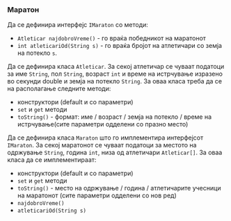 ### Маратон

Да се дефинира интерфејс `IMaraton` со методи:

- `Atleticar najdobroVreme()` - го враќа победникот на маратонот
- `int atleticariOd(String s)` - го враќа бројот на атлетичари со земја на потекло `s`.

Да се дефинира класа `Atleticar`. За секој атлетичар се чуваат податоци за име `String`,
пол `String`, возраст `int` и време на истрчување изразено во секунди double и земја на
потекло `String`. За оваа класа треба да се на располагање следните методи:

- конструктори (default и со параметри)
- `set` и `get` методи
- `toString()` - формат: име / возраст / земја на потекло / време на истрчување(сите параметри одделени со празно место)

Да се дефинира класа `Maraton` што го имплементира интерфејсот `IMaraton`. За секој маратонот
се чуваат податоци за местото на одржување `String`, година `int`, низа од атлетичари `Atleticar[]`.
За оваа класа да се имплементираат:

- конструктори (default и со параметри)
- `set` и `get` методи
- `toString()` - место на одржување / година / атлетичарите учесници на маратонот (сите параметри одделени со нов ред)
- `najdobroVreme()`
- `atleticariOd(String s)`